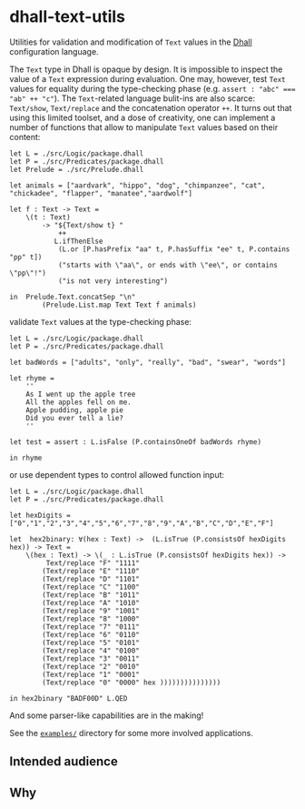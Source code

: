 # dhall-text-utils

Utilities for validation and modification of `Text` values in the [Dhall](https://dhall-lang.org/) configuration language.

The `Text` type in Dhall is opaque by design. It is impossible to inspect the value of a `Text` expression during evaluation. One may, however, test `Text` values for equality during the type-checking phase (e.g. `assert : "abc" === "ab" ++ "c"`). The `Text`-related language bulit-ins are also scarce: `Text/show`, `Text/replace` and the concatenation operator `++`. It turns out that using this limited toolset, and a dose of creativity, one can implement a number of functions that allow to manipulate `Text` values based on their content:

```dhall
let L = ./src/Logic/package.dhall
let P = ./src/Predicates/package.dhall
let Prelude = ./src/Prelude.dhall

let animals = ["aardvark", "hippo", "dog", "chimpanzee", "cat", "chickadee", "flapper", "manatee","aardwolf"]

let f : Text -> Text =
    \(t : Text)
        -> "${Text/show t} "
            ++
           L.ifThenElse
            (L.or [P.hasPrefix "aa" t, P.hasSuffix "ee" t, P.contains "pp" t])
            ("starts with \"aa\", or ends with \"ee\", or contains \"pp\"!")
            ("is not very interesting")

in  Prelude.Text.concatSep "\n"
        (Prelude.List.map Text Text f animals)
```

validate `Text` values at the type-checking phase:

```dhall
let L = ./src/Logic/package.dhall
let P = ./src/Predicates/package.dhall

let badWords = ["adults", "only", "really", "bad", "swear", "words"]

let rhyme =
    ''
    As I went up the apple tree
    All the apples fell on me.
    Apple pudding, apple pie
    Did you ever tell a lie?
    ''

let test = assert : L.isFalse (P.containsOneOf badWords rhyme)

in rhyme
```

or use dependent types to control allowed function input:

```dhall
let L = ./src/Logic/package.dhall
let P = ./src/Predicates/package.dhall

let hexDigits = ["0","1","2","3","4","5","6","7","8","9","A","B","C","D","E","F"]

let  hex2binary: ∀(hex : Text) ->  (L.isTrue (P.consistsOf hexDigits hex)) -> Text =
    \(hex : Text) -> \(_ : L.isTrue (P.consistsOf hexDigits hex)) ->
         Text/replace "F" "1111"
        (Text/replace "E" "1110"
        (Text/replace "D" "1101"
        (Text/replace "C" "1100"
        (Text/replace "B" "1011"
        (Text/replace "A" "1010"
        (Text/replace "9" "1001"
        (Text/replace "8" "1000"
        (Text/replace "7" "0111"
        (Text/replace "6" "0110"
        (Text/replace "5" "0101"
        (Text/replace "4" "0100"
        (Text/replace "3" "0011"
        (Text/replace "2" "0010"
        (Text/replace "1" "0001"
        (Text/replace "0" "0000" hex )))))))))))))))

in hex2binary "BADF00D" L.QED
```

And some parser-like capabilities are in the making!

See the [`examples/`](./examples/) directory for some more involved applications.

## Intended audience

## Why

